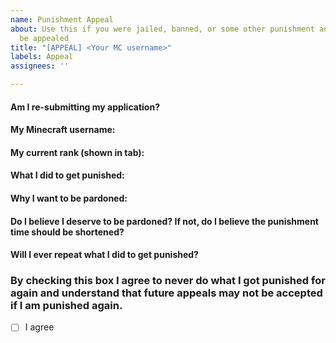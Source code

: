 ```yaml
---
name: Punishment Appeal
about: Use this if you were jailed, banned, or some other punishment and want it to
  be appealed
title: "[APPEAL] <Your MC username>"
labels: Appeal
assignees: ''

---
```


#### Am I re-submitting my application?
<!--- Write your answer below this line --->

#### My Minecraft username:
<!--- Write your answer below this line --->

#### My current rank (shown in tab):
<!--- Write your answer below this line --->

#### What I did to get punished:
<!--- Write your answer below this line --->

#### Why I want to be pardoned:
<!--- Write your answer below this line --->

#### Do I believe I deserve to be pardoned? If not, do I believe the punishment time should be shortened?
<!--- Write your answer below this line --->

#### Will I ever repeat what I did to get punished?
<!--- Write your answer below this line --->

### By checking this box I agree to never do what I got punished for again and understand that future appeals may not be accepted if I am punished again.
<!--- Replace the space in between the brackets [] with an x to agree --->
- [ ] I agree
